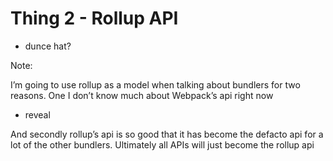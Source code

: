 # Thing 2 - Rollup API

- dunce hat?

Note:

I’m going to use rollup as a model when talking about bundlers for two reasons. One I don’t know much about Webpack’s api right now

- reveal

And secondly rollup’s api is so good that it has become the defacto api for a lot of the other bundlers. Ultimately all APIs will just become the rollup api 
